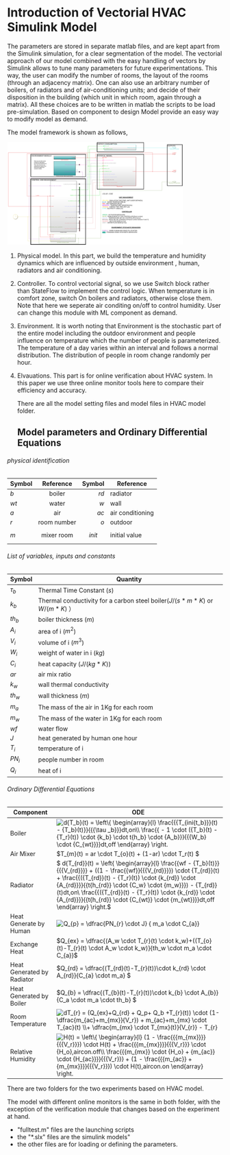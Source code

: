 # Introduction of Vectorial HVAC Simulink Model

The parameters are stored in separate matlab files, and are kept apart from the Simulink simulation, for a clear segmentation of the model.  The vectorial approach of our model combined with the easy handling of vectors by Simulink allows to tune many parameters for future experimentations.  This way, the user can modify the number of rooms, the layout of the rooms (through an adjacency matrix).  One can also use an arbitrary number of boilers, of radiators and of air-conditioning units; and decide of their disposition in the building (which unit in which room, again through a matrix).  All these choices are to be written in matlab the scripts to be load pre-simulation.  Based on component  to design Model provide an easy way to modify model as demand.

The model framework is shown as follows, 

<img src=".\images\model.png" style="zoom:40%;" />

1. Physical model. In this part, we build the temperature and humidity dynamics which are influenced by outside environment , human, radiators and air conditioning. 

2. Controller. To control vectorial signal, so we use Switch block rather than StateFlow to implement the control logic. When temperature is in comfort zone, switch On boilers and radiators, otherwise close them. Note that here we seperate air conditing on/off to control humidity. User can change this module with ML component as demand.

3. Environment. It is worth noting that Environment is the stochastic part of the entire model including the outdoor environment and people influence on temperature which the number of people is parameterized. The temperature of a day varies within an interval and follows a normal distribution. The distribution of people in room change randomly per hour.

4. Elvauations. This part is for online verification about HVAC system. In this paper we use three online monitor tools here to compare their efficiency and accuracy.

   There are all the model setting files and model files in HVAC model folder.

   ## Model parameters and Ordinary Differential Equations

###### physical identification

| Symbol |  Reference  |     Symbol | Reference        |
| ------ | :---------: | ---------: | ---------------- |
| $b$    |   boiler    |       $rd$ | radiator         |
| $wt$   |    water    |        $w$ | wall             |
| $a$    |     air     |       $ac$ | air conditioning |
| $r$    | room number |        $o$ | outdoor          |
| $m$    | mixer room  | $$ init $$ | initial value    |

###### List of variables, inputs and constants

| Symbol     | Quantity                                                     |
| ---------- | ------------------------------------------------------------ |
| $\tau_{b}$ | Thermal Time Constant ($s$)                                  |
| $k_{b}$    | Thermal conductivity for a carbon steel boiler($J/(s*m*K)$ or $W/(m*K)$ ） |
| $th_{b}$   | boiler thickness ($m$)                                       |
| $A_i$      | area of i ($m^2$)                                            |
| $V_i$      | volume of i ($m^3$)                                          |
| $W_i$      | weight of water in i ($kg$)                                  |
| $C_i$      | heat capacity ($J/(kg*K)$)                                   |
| $ar$       | air mix ratio                                                |
| $k_w$      | wall thermal conductivity                                    |
| $th_{w}$   | wall thickness ($m$)                                         |
| $m_a$      | The mass of the air in 1Kg for each room                     |
| $m_w$      | The mass of the water in 1Kg for each room                   |
| $wf$       | water flow                                                   |
| $J$        | heat generated by human one hour                             |
| $T_i$      | temperature of i                                             |
| $PN_i$     | people number in room                                        |
| $Q_i$      | heat of i                                                    |

###### Ordinary Differential Equations 

| Component                  | ODE                                                          |
| -------------------------- | ------------------------------------------------------------ |
| Boiler                     | <img src="https://latex.codecogs.com/gif.latex?d{T_b}(t)&space;=&space;\left\{&space;\begin{array}{l}&space;\frac{{{T_{ini{t_b}}}(t)&space;-&space;{T_b}(t)}}{{{\tau&space;_b}}}dt,on\\&space;\frac{{&space;-&space;1&space;\cdot&space;({T_b}(t)&space;-&space;{T_r}(t))&space;\cdot&space;{k_b}&space;\cdot&space;t{h_b}&space;\cdot&space;{A_b}}}{{{W_b}&space;\cdot&space;{C_{wt}}}}dt,off&space;\end{array}&space;\right." title="d{T_b}(t) = \left\{ \begin{array}{l} \frac{{{T_{ini{t_b}}}(t) - {T_b}(t)}}{{{\tau _b}}}dt,on\\ \frac{{ - 1 \cdot ({T_b}(t) - {T_r}(t)) \cdot {k_b} \cdot t{h_b} \cdot {A_b}}}{{{W_b} \cdot {C_{wt}}}}dt,off \end{array} \right." /> |
| Air Mixer                  | $T_{m}(t) = ar \cdot T_{o}(t) + (1-ar) \cdot T_r(t) $        |
| Radiator                   | $ d{T_{rd}}(t) = \left\{ \begin{array}{l}		\frac{{wf - {T_b}(t)}}{{{V_{rd}}}} + ((1 - \frac{{wf}}{{{V_{rd}}}}) \cdot {T_{rd}}(t) + \frac{{({T_{rd}}(t) - {T_r}(t)) \cdot {k_{rd}} \cdot {A_{rd}}}}{{t{h_{rd}} \cdot {C_w} \cdot {m_w}}}) - {T_{rd}}(t)dt,on\\		\frac{{({T_{rd}}(t) - {T_r}(t)) \cdot {k_{rd}} \cdot {A_{rd}}}}{{t{h_{rd}} \cdot {C_{wt}} \cdot {m_{wt}}}}dt,off		\end{array} \right.$ |
| Heat Generate by Human     |<img src="https://latex.codecogs.com/gif.latex?Q_{p}&space;=&space;\dfrac{PN_{r}&space;\cdot&space;J}&space;{&space;m_a&space;\cdot&space;C_{a}}" title="Q_{p} = \dfrac{PN_{r} \cdot J} { m_a \cdot C_{a}}" />        |
| Exchange Heat              | $Q_{ex} = \dfrac{(A_w \cdot T_{r}(t) \cdot k_w)+((T_{o}(t)-T_{r}(t) \cdot A_w \cdot k_w)}{th_w \cdot m_a \cdot C_{a}}$ |
| Heat Generated by Radiator | $Q_{rd} = \dfrac{(T_{rd}(t)-T_{r}(t))\cdot k_{rd} \cdot A_{rd}}{C_{a} \cdot m_a} $ |
| Heat Generated by Boiler   | $Q_{b} = \dfrac{(T_{b}(t)-T_{r}(t))\cdot k_{b} \cdot A_{b}}{C_a \cdot m_a \cdot th_b} $ |
| Room Temperature           | <img src="https://latex.codecogs.com/gif.latex?dT_{r}&space;=&space;(Q_{ex}&plus;Q_{rd}&space;&plus;&space;Q_p&plus;&space;Q_b&space;&plus;T_{r}(t))&space;\cdot&space;(1-\dfrac{m_{ac}&plus;m_{mx}}{V_r})&space;&plus;&space;m_{ac}&plus;m_{mx}&space;\cdot&space;T_{ac}(t)&space;\\&plus;&space;\dfrac{m_{mx}&space;\cdot&space;T_{mx}(t)}{V_{r}}&space;-&space;T_{r}" title="dT_{r} = (Q_{ex}+Q_{rd} + Q_p+ Q_b +T_{r}(t)) \cdot (1-\dfrac{m_{ac}+m_{mx}}{V_r}) + m_{ac}+m_{mx} \cdot T_{ac}(t) \\+ \dfrac{m_{mx} \cdot T_{mx}(t)}{V_{r}} - T_{r}" /> |
| Relative Humidity          | <img src="https://latex.codecogs.com/gif.latex?H(t)&space;=&space;\left\{&space;\begin{array}{l}&space;(1&space;-&space;\frac{{{m_{mx}}}}{{{V_r}}})&space;\cdot&space;H(t)&space;&plus;&space;\frac{{{m_{mx}}}}{{{V_r}}}&space;\cdot&space;{H_o},aircon.off\\&space;\frac{{{m_{mx}}&space;\cdot&space;{H_o}&space;&plus;&space;{m_{ac}}&space;\cdot&space;{H_{ac}}}}{{{V_r}}}&space;&plus;&space;(1&space;-&space;\frac{{{m_{ac}}&space;&plus;&space;{m_{mx}}}}{{{V_r}}})&space;\cdot&space;H(t),aircon.on&space;\end{array}&space;\right." title="H(t) = \left\{ \begin{array}{l} (1 - \frac{{{m_{mx}}}}{{{V_r}}}) \cdot H(t) + \frac{{{m_{mx}}}}{{{V_r}}} \cdot {H_o},aircon.off\\ \frac{{{m_{mx}} \cdot {H_o} + {m_{ac}} \cdot {H_{ac}}}}{{{V_r}}} + (1 - \frac{{{m_{ac}} + {m_{mx}}}}{{{V_r}}}) \cdot H(t),aircon.on \end{array} \right." /> |





There are two folders for the two experiments based on HVAC model.

The model with different online monitors  is the same in both folder, with the exception of the verification module that changes based on the experiment at hand.

- "fulltest.m" files are the launching scripts
- the "*.slx" files are the simulink models"
- the other files are for loading or defining the parameters.
